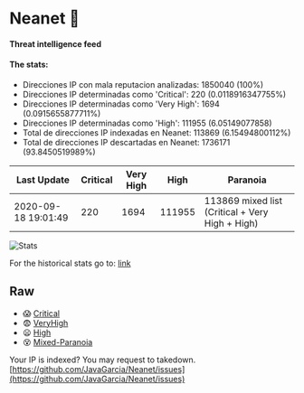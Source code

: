 # Neanet :hocho:
#### Threat intelligence feed
#### The stats:

- Direcciones IP con mala reputacion analizadas: 1850040 (100%)
- Direcciones IP determinadas como 'Critical':  220 (0.0118916347755%)
- Direcciones IP determinadas como 'Very High':  1694 (0.0915655877711%)
- Direcciones IP determinadas como 'High':  111955 (6.05149077858)
- Total de direcciones IP indexadas en Neanet:  113869 (6.15494800112%)
- Total de direcciones IP descartadas en Neanet:  1736171 (93.8450519989%)

| Last Update | Critical | Very High | High | Paranoia |
| --- | --- | --- | --- | --- |
| 2020-09-18 19:01:49 | 220 | 1694 | 111955 | 113869 mixed list (Critical + Very High + High)|

![Stats](https://docs.google.com/spreadsheets/d/e/2PACX-1vSnaNMIXVabIpDJjufMlzH7poXnshF3mgd8Is1g9ytUEzVsP5my4Trn8f-xkoLLQ38xpL3HtmUexLo6/pubchart?oid=501124687&format=image)

For the historical stats go to: [link](/stats.csv)
## Raw
- :scream: [Critical](https://raw.githubusercontent.com/JavaGarcia/Neanet/master/blacklists/neanet_critical.txt)
- :fearful: [VeryHigh](https://raw.githubusercontent.com/JavaGarcia/Neanet/master/blacklists/neanet_veryHigh.txtt)
- :frowning: [High](https://raw.githubusercontent.com/JavaGarcia/Neanet/master/blacklists/neanet_high.txt)
- :dizzy_face: [Mixed-Paranoia](https://raw.githubusercontent.com/JavaGarcia/Neanet/master/blacklists/neanet_all.txt)


Your IP is indexed? You may request to takedown. [https://github.com/JavaGarcia/Neanet/issues](https://github.com/JavaGarcia/Neanet/issues)


















































































































































































































































































































































































































































































































































































































































































































































































































































































































